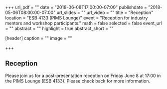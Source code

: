 +++
url_pdf = ""
date = "2018-06-08T17:00:00-07:00"
publishdate = "2018-05-06T08:00:00-07:00"
url_slides = ""
url_video = ""
title = "Reception"
location = "ESB 4133 (PIMS Lounge)"
event = "Reception for industry mentors and workshop participants."
math = false
selected = false
event_url = ""
abstract = ""
highlight = true
abstract_short = ""

[header]
  caption = ""
  image = ""

+++


## Reception

Please join us for a post-presentation reception on Friday June 8 at 17:00 in
the PIMS Lounge (ESB 4133). Please check back for more information.
